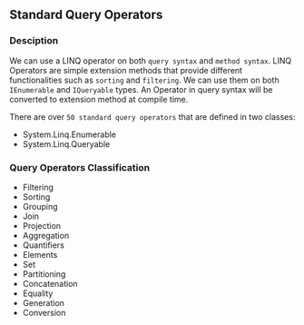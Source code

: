 ## Standard Query Operators

### Desciption

We can use a LINQ operator on both `query syntax` and `method syntax`.
LINQ Operators are simple extension methods that provide different functionalities such as `sorting` and `filtering`. We can use them on both `IEnumerable` and `IQueryable` types.
An Operator in query syntax will be converted to extension method at compile time.

There are over `50 standard query operators` that are defined in two classes:
- System.Linq.Enumerable
- System.Linq.Queryable

### Query Operators Classification

- Filtering
- Sorting
- Grouping
- Join
- Projection
- Aggregation
- Quantifiers
- Elements
- Set
- Partitioning
- Concatenation
- Equality
- Generation
- Conversion
